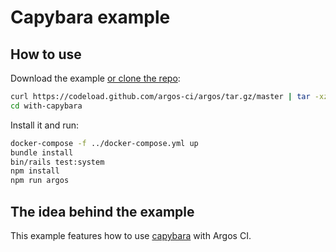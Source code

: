 # Capybara example

## How to use

Download the example [or clone the repo](https://github.com/argos-ci/argos):

```bash
curl https://codeload.github.com/argos-ci/argos/tar.gz/master | tar -xz --strip=2 argos-master/examples/with-capybara
cd with-capybara
```

Install it and run:

```bash
docker-compose -f ../docker-compose.yml up
bundle install
bin/rails test:system
npm install
npm run argos
```

## The idea behind the example

This example features how to use [capybara](https://github.com/teamcapybara/capybara) with Argos CI.
